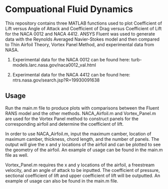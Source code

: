 Compuational Fluid Dynamics
===========================

This repository contains three MATLAB functions used to plot Coefficient of Lift versus Angle of Attack and Coefficient of Drag versus Coefficient of Lift for the NACA 0012 and NACA 4412. ANSYS Fluent was used to generate data with the Reynolds Averaged Navier-Stokes model and then compared to Thin Airfoil Theory, Vortex Panel Method, and experimental data from NASA.

1.  Experimental data for the NACA 0012 can be found here: turb-models.larc.nasa.gov/naca0012_val.html

2.  Experimental data for the NACA 4412 can be found here: ntrs.nasa.gov/search.jsp?R=19930091638

Usage
-----
Run the main.m file to produce plots with comparisons between the Fluent RANS model and the other methods. NACA_Airfoil.m and Vortex_Panel.m are used for the Vortex Panel method to construct panels for the corresponding airfoil and determine the coefficient of lift.

In order to use NACA_Airfoil.m, input the maximum camber, location of maximum camber, thickness, chord length, and the number of panels. The output will give the x and y locations of the airfoil and can be plotted to see the geometry of the airfoil. An example of usage can be found in the main.m file as well.

Vortex_Panel.m requires the x and y locations of the airfoil, a freestream velocity, and an angle of attack to be inputted. The coefficient of pressure, sectional coefficient of lift and upper coefficient of lift will be outputted. An example of usage can also be found in the main.m file.
